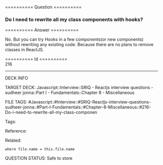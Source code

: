 ========== Question ==========  

### Do I need to rewrite all my class components with hooks?  

========== Answer ==========  

No. But you can try Hooks in a few components(or new components) without
rewriting any existing code. Because there are no plans to remove classes in
ReactJS.

========== Id ==========  
216

---

DECK INFO

TARGET DECK: Javascript::Interview::SRIQ - Reactjs interview questions - sudheer jonna::Part I - Fundamentals::Chapter 8 - Miscellaneous

FILE TAGS: #Javascript::#Interview::#SRIQ-Reactjs-interview-questions-sudheer-jonna::#Part-I-Fundamentals::#Chapter-8-Miscellaneous::#216-Do-i-need-to-rewrite-all-my-class-componen

Tags:

Reference:

Related:

```dataview
where file.name = this.file.name
```
QUESTION STATUS: Safe to store
